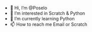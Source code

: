 - 👋 Hi, I’m @Poselo
- 👀 I’m interested in Scratch & Python
- 🌱 I’m currently learning Python
- 📫 How to reach me Email or Scratch

<!---
Poselo/Poselo is a ✨ special ✨ repository because its `README.md` (this file) appears on your GitHub profile.
You can click the Preview link to take a look at your changes.
--->
